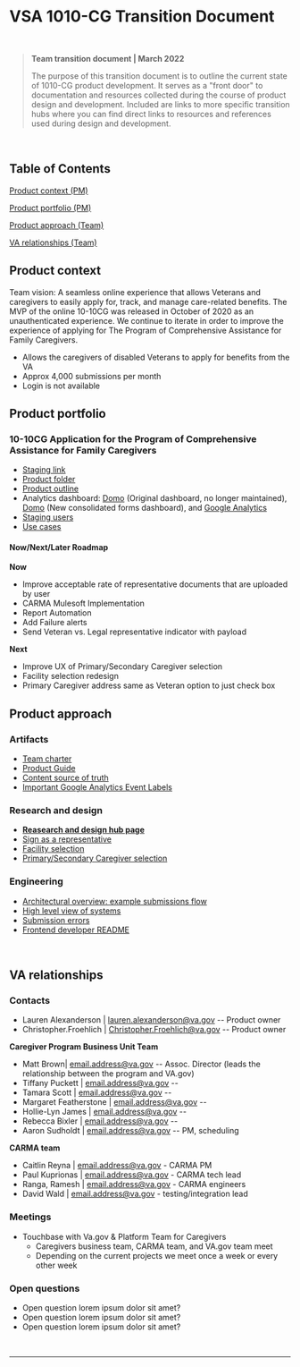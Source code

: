 # VSA 1010-CG Transition Document

<br>

>**Team transition document | March 2022**
>
> The purpose of this transition document is to outline the current state of 1010-CG product development. It serves as a "front door" to documentation and resources collected during the course of product design and development. Included are links to more specific transition hubs where you can find direct links to resources and references used during design and development.

<br>

## Table of Contents
[Product context (PM)](#product-context)

[Product portfolio (PM)](#product-portfolio)

[Product approach (Team)](#product-approach)

[VA relationships (Team)](#va-relationships)

## Product context 
Team vision: A seamless online experience that allows Veterans and caregivers to easily apply for, track, and manage care-related benefits. The MVP of the online 10-10CG was released in October of 2020 as an unauthenticated experience. We continue to iterate in order to improve the experience of applying for The Program of Comprehensive Assistance for Family Caregivers.

- Allows the caregivers of disabled Veterans to apply for benefits from the VA
- Approx 4,000 submissions per month
- Login is not available


## Product portfolio
### 10-10CG Application for the Program of Comprehensive Assistance for Family Caregivers
- [Staging link](https://staging.va.gov/family-member-benefits/apply-for-caregiver-assistance-form-10-10cg/introduction)
- [Product folder](https://github.com/department-of-veterans-affairs/va.gov-team/tree/master/products/caregivers)
- [Product outline](https://github.com/department-of-veterans-affairs/va.gov-team/blob/master/teams/vsa/teams/caregiver/product/product-outline.md)
- Analytics dashboard: [Domo](https://va-gov.domo.com/page/1905395623?userId=1492182741) (Original dashboard, no longer maintained), [Domo](https://va-gov.domo.com/page/447193050) (New consolidated forms dashboard), and [Google Analytics](https://analytics.google.com/analytics/web/#/dashboard/u4Zg-ougQpq-87e5dGIH_w/a50123418w177519031p184624291/_u.date00=20210501&_u.date01=20210524/)
- [Staging users](https://github.com/department-of-veterans-affairs/va.gov-team-sensitive/blob/master/Administrative/vagov-users/mvi-staging-users.csv)
- [Use cases](https://github.com/department-of-veterans-affairs/va.gov-team/blob/master/teams/vsa/teams/caregiver/use-cases.md)

#### Now/Next/Later Roadmap
**Now**
- Improve acceptable rate of representative documents that are uploaded by user
- CARMA Mulesoft Implementation
- Report Automation
- Add Failure alerts
- Send Veteran vs. Legal representative indicator with payload

**Next**
- Improve UX of Primary/Secondary Caregiver selection
- Facility selection redesign
- Primary Caregiver address same as Veteran option to just check box


## Product approach 

### Artifacts
- [Team charter](https://github.com/department-of-veterans-affairs/va.gov-team/blob/master/teams/vsa/teams/caregiver/team-charter.md#what-we-work-on)
- [Product Guide](https://github.com/department-of-veterans-affairs/vets-website/blob/master/src/applications/caregivers/README.md#:~:text=Product%20Outline-,Product%20Guide,-Submission%20Process)
- [Content source of truth](https://github.com/department-of-veterans-affairs/va.gov-team/blob/master/products/caregivers/1010cg-mvp/10-10CG-application-copy.md)
- [Important Google Analytics Event Labels]( )


### Research and design
- [**Reasearch and design hub page**]()
- [Sign as a representative]()
- [Facility selection]()
- [Primary/Secondary Caregiver selection]()

### Engineering
- [Architectural overview: example submissions flow]()
- [High level view of systems]()
- [Submission errors](https://github.com/department-of-veterans-affairs/va.gov-team/blob/master/products/caregivers/ux-capture/future.md)
- [Frontend developer README](https://github.com/department-of-veterans-affairs/vets-website/blob/master/src/applications/caregivers/README.md)

<br>

## VA relationships

### Contacts
- Lauren Alexanderson | lauren.alexanderson@va.gov -- Product owner
- Christopher.Froehlich | Christopher.Froehlich@va.gov -- Product owner

**Caregiver Program Business Unit Team**
- Matt Brown| email.address@va.gov -- Assoc. Director (leads  the relationship between the program and VA.gov)
- Tiffany Puckett | email.address@va.gov -- 
- Tamara Scott | email.address@va.gov -- 
- Margaret Featherstone | email.address@va.gov -- 
- Hollie-Lyn James | email.address@va.gov -- 
- Rebecca Bixler | email.address@va.gov --
- Aaron Sudholdt  | email.address@va.gov -- PM, scheduling 

**CARMA team**
- Caitlin Reyna | email.address@va.gov - CARMA PM
- Paul Kuprionas | email.address@va.gov - CARMA tech lead
- Ranga, Ramesh | email.address@va.gov - CARMA engineers
- David Wald | email.address@va.gov - testing/integration lead


### Meetings

- Touchbase with Va.gov & Platform Team for Caregivers
   - Caregivers business team, CARMA team, and VA.gov team meet
   - Depending on the current projects we meet once a week or every other week


### Open questions

- Open question lorem ipsum dolor sit amet?
- Open question lorem ipsum dolor sit amet?
- Open question lorem ipsum dolor sit amet?

<br>

---


